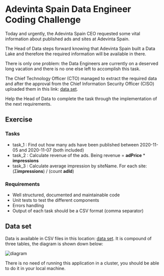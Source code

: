 # Adevinta Spain Data Engineer Coding Challenge

Today and urgently, the Adevinta Spain CEO requested some vital information about published ads and sites at Adevinta Spain.

The Head of Data steps forward knowing that Adevinta Spain built a Data Lake and therefore the required information will be available in there.

There is only one problem: the Data Engineers are currently on a deserved long vacation and there is no one else left to accomplish this task.

The Chief Technology Officer (CTO) managed to extract the required data and after the approval from the Chief Information Security Officer (CISO) uploaded them in this link: [data set](https://www.kaggle.com/gumartinm/dataset).

Help the Head of Data to complete the task through the implementation of the next requirements.


## Exercise

### Tasks

* task_1 : Find out how many ads have been published between 2020-11-05 and 2020-11-07 (both included)
* task_2 : Calculate revenue of the ads. Being revenue = **adPrice** * **impressions**
* task_3 : Calculate average impression by siteName. For each site: (Σ**impressions**) / (count **adId**)


### Requirements

- Well structured, documented and maintainable code
- Unit tests to test the different components
- Errors handling
- Output of each task should be a CSV format (comma separator)


## Data set

Data is available in CSV files in this location: [data set](https://www.kaggle.com/gumartinm/dataset). It is compound of three tables, the diagram is shown down below:

![diagram](screenshots/diagram.png)


There is no need of running this application in a cluster, you should be able to do it in your local machine.



